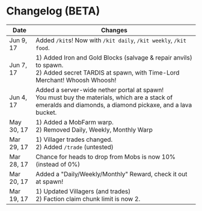 # Changelog (BETA)

Date | Changes
-----|------
Jun 9, 17 | Added `/kit`s! Now with `/kit daily`, `/kit weekly`, `/kit food`.
Jun 7, 17 | 1) Added Iron and Gold Blocks (salvage & repair anvils) to spawn.<br/> 2) Added secret TARDIS at spawn, with Time-Lord Merchant! Whoosh Whoosh!
Jun 4, 17 | Added a server-wide nether portal at spawn!<br/>You must buy the materials, which are a stack of emeralds and diamonds, a diamond pickaxe, and a lava bucket.
May 30, 17 | 1) Added a MobFarm warp.<br/>2) Removed Daily, Weekly, Monthly Warp
Mar 29, 17 | 1) Villager trades changed.<br/>2) Added `/trade` (untested)
Mar 28, 17 | Chance for heads to drop from Mobs is now 10% (instead of 0%)
Mar 20, 17 | Added a "Daily/Weekly/Monthly" Reward, check it out at spawn!
Mar 19, 17 | 1) Updated Villagers (and trades)<br/>2) Faction claim chunk limit is now 2.
